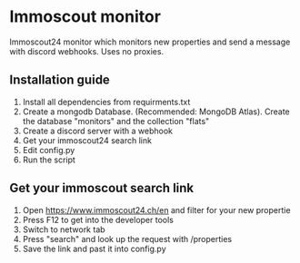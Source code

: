 
# Immoscout monitor

 Immoscout24 monitor which monitors new properties and send a message with discord webhooks. Uses no proxies.

## Installation guide
1. Install all dependencies from requirments.txt
2. Create a mongodb Database. (Recommended: MongoDB Atlas). Create the database "monitors" and the collection "flats"
3. Create a discord server with a webhook
4. Get your immoscout24 search link
5. Edit config.py
6. Run the script


## Get your immoscout search link
1. Open https://www.immoscout24.ch/en and filter for your new propertie
2. Press F12 to get into the developer tools
3. Switch to network tab
4. Press "search" and look up the request with /properties
5. Save the link and past it into config.py